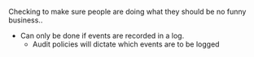 Checking to make sure people are doing what they should be no funny business..
- Can only be done if events are recorded in a log.
	- Audit policies will dictate which events are to be logged